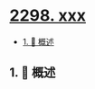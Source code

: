 # [2298. xxx](https://github.com/Tdahuyou/TNotes.leetcode/tree/main/notes/2298.%20xxx)

<!-- region:toc -->

- [1. 📝 概述](#1--概述)

<!-- endregion:toc -->

## 1. 📝 概述
